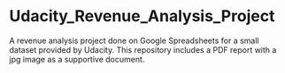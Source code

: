 # Udacity_Revenue_Analysis_Project
A revenue analysis project done on Google Spreadsheets for a small dataset provided by Udacity.
This repository includes a PDF report with a jpg image as a supportive document.

      

